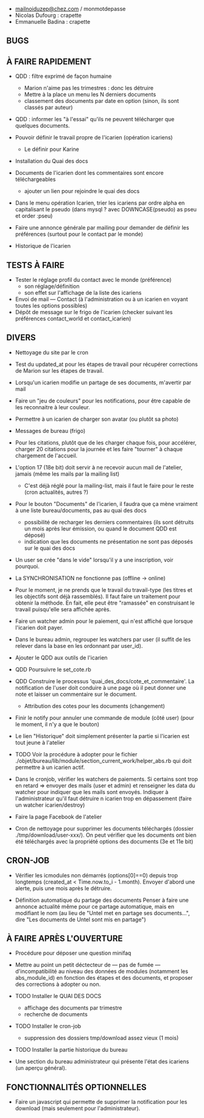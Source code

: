* mailnoiduzep@chez.com / monmotdepasse
* Nicolas Dufourg   : crapette
* Emmanuelle Badina : crapette

## BUGS

## À FAIRE RAPIDEMENT

* QDD : filtre exprimé de façon humaine
  - Marion n'aime pas les trimestres : donc les détruire
  - Mettre à la place un menu les N derniers documents
  - classement des documents par date en option (sinon, ils sont classés par auteur)

* QDD : informer les "à l'essai" qu'ils ne peuvent télécharger que quelques documents.
* Pouvoir définir le travail propre de l'icarien (opération icariens)
  - Le définir pour Karine
* Installation du Quai des docs
* Documents de l'icarien dont les commentaires sont encore téléchargeables
  - ajouter un lien pour rejoindre le quai des docs
* Dans le menu opération Icarien, trier les icariens par ordre alpha en capitalisant le pseudo (dans mysql ? avec DOWNCASE(pseudo) as pseu et order :pseu)
* Faire une annonce générale par mailing pour demander de définir les préférences (surtout pour le contact par le monde)
* Historique de l'icarien

## TESTS À FAIRE

* Tester le réglage profil du contact avec le monde (préférence)
  - son réglage/définition
  - son effet sur l'affichage de la liste des icariens
* Envoi de mail — Contact (à l'administration ou à un icarien en voyant toutes les options possibles)
* Dépôt de message sur le frigo de l'icarien (checker suivant les préférences contact_world et contact_icarien)


## DIVERS

* Nettoyage du site par le cron

* Test du updated_at pour les étapes de travail pour récupérer corrections de Marion sur les étapes de travail.

* Lorsqu'un icarien modifie un partage de ses documents, m'avertir par mail

* Faire un "jeu de couleurs" pour les notifications, pour être capable de les reconnaitre à leur couleur.

* Permettre à un icarien de charger son avatar (ou plutôt sa photo)

* Messages de bureau (frigo)

* Pour les citations, plutôt que de les charger chaque fois, pour accélérer, charger 20 citations pour la journée et les faire "tourner" à chaque chargement de l'accueil.

* L'option 17 (18e bit) doit servir à ne recevoir aucun mail de l'atelier, jamais (même les mails par la mailing list)
  - C'est déjà réglé pour la mailing-list, mais il faut le faire pour le reste (cron actualités, autres ?)


* Pour le bouton "Documents" de l'icarien, il faudra que ça mène vraiment à une liste bureau/documents, pas au quai des docs
  - possibilité de recharger les derniers commentaires (ils sont détruits un mois après leur émission, ou quand le document QDD est déposé)
  -  indication que les documents ne présentation ne sont pas déposés sur le quai des docs
* Un user se crée "dans le vide" lorsqu'il y a une inscription, voir pourquoi.
* La SYNCHRONISATION ne fonctionne pas (offline -> online)

* Pour le moment, je ne prends que le travail du travail-type (les titres et les objectifs sont déjà rassemblés). Il faut faire un traitement pour obtenir la méthode. En fait, elle peut être "ramassée" en construisant le travail puisqu'elle sera affichée après.
* Faire un watcher admin pour le paiement, qui n'est affiché que lorsque l'icarien doit payer.
* Dans le bureau admin, regrouper les watchers par user (il suffit de les relever dans la base en les ordonnant par user_id).
* Ajouter le QDD aux outils de l'icarien
* QDD Poursuivre le set_cote.rb
* QDD Construire le processus 'quai_des_docs/cote_et_commentaire'. La notification de l'user doit conduire à une page où il peut donner une note et laisser un commentaire sur le document.

  - Attribution des cotes pour les documents (changement)

* Finir le notify pour annuler une commande de module (côté user) (pour le moment, il n'y a que le bouton)

* Le lien "Historique" doit simplement présenter la partie si l'icarien est tout jeune à l'atelier

* TODO Voir la procédure à adopter pour le fichier ./objet/bureau/lib/module/section_current_work/helper_abs.rb qui doit permettre à un icarien actif.

* Dans le cronjob, vérifier les watchers de paiements. Si certains sont trop en retard => envoyer des mails (user et admin) et renseigner les data du watcher pour indiquer que les mails sont envoyés. Indiquer à l'administrateur qu'il faut détruire n icarien trop en dépassement (faire un watcher icarien/destroy)

* Faire la page Facebook de l'atelier

* Cron de nettoyage pour supprimer les documents téléchargés (dossier ./tmp/download/user-xxx/). On peut vérifier que les documents ont bien été téléchargés avec la propriété options des documents (3e et 11e bit)


## CRON-JOB

* Vérifier les icmodules non démarrés (options[0]==0) depuis trop longtemps (created_at < Time.now.to_i - 1.month). Envoyer d'abord une alerte, puis une mois après le détruire.

* Définition automatique du partage des documents
  Penser à faire une annonce actualité même pour ce partage automatique, mais en modifiant le nom (au lieu de "Untel met en partage ses documents…", dire "Les documents de Untel sont mis en partage")



## À FAIRE APRÈS L'OUVERTURE

* Procédure pour déposer une question minifaq
* Mettre au point un petit déctecteur de — pas de fumée — d'incompatibilité au niveau des données de modules (notamment les abs_module_id) en fonction des étapes et des documents, et proposer des corrections à adopter ou non.

* TODO Installer le QUAI DES DOCS
  - affichage des documents par trimestre
  - recherche de documents

* TODO Installer le cron-job
  - suppression des dossiers tmp/download assez vieux (1 mois)

* TODO Installer la partie historique du bureau

* Une section du bureau administrateur qui présente l'état des icariens (un aperçu général).

## FONCTIONNALITÉS OPTIONNELLES

* Faire un javascript qui permette de supprimer la notification pour les
  download (mais seulement pour l'administrateur).
